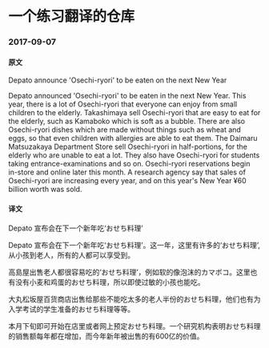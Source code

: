# 一个练习翻译的仓库

### 2017-09-07
#### 原文
Depato announce 'Osechi-ryori' to be eaten on the next New Year

Depato announced 'Osechi-ryori' to be eaten in the next New Year. This year, there is a lot of Osechi-ryori that everyone can enjoy from small children to the elderly.
Takashimaya sell Osechi-ryori that are easy to eat for the elderly, such as Kamaboko which is soft as a bubble. There are also Osechi-ryori dishes which are made without things such as wheat and eggs, so that even children with allergies are able to eat them.
The Daimaru Matsuzakaya Department Store sell Osechi-ryori in half-portions, for the elderly who are unable to eat a lot. They also have Osechi-ryori for students taking entrance-examinations and so on.
Osechi-ryori reservations begin in-store and online later this month. A research agency say that sales of Osechi-ryori are increasing every year, and on this year's New Year ¥60 billion worth was sold.

#### 译文
Depato 宣布会在下一个新年吃‘おせち料理’

Depato 宣布会在下一个新年吃‘おせち料理’。这一年，这里有许多的‘おせち料理’,从小孩到老人，所有的人都可以享受到。

高島屋出售老人都很容易吃的‘おせち料理’，例如软的像泡沫的カマボコ。这里也有没有小麦和鸡蛋的おせち料理，所以即使过敏的小孩也能吃。

大丸松坂屋百货商店出售给那些不能吃太多的老人半份的おせち料理，他们也有为入学考试的学生准备的おせち料理等等。

本月下旬即可开始在店里或者网上预定おせち料理。一个研究机构表明おせち料理的销售额每年都在增加，而今年新年被出售的有600亿的价值。




